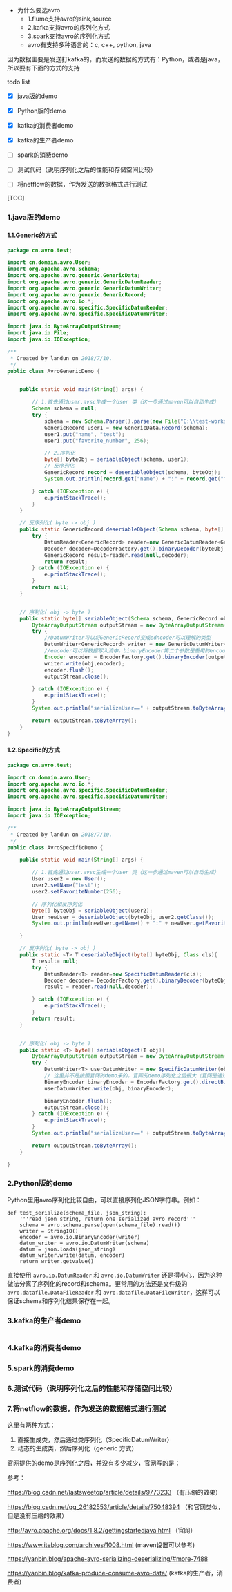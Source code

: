 * 为什么要选avro
  * 1.flume支持avro的sink,source
  * 2.kafka支持avro的序列化方式
  * 3.spark支持avro的序列化方式
  * avro有支持多种语言的：c, c++, python, java



因为数据主要是发送打kafka的，而发送的数据的方式有：Python，或者是java，所以要有下面的方式的支持

todo list

- [x] java版的demo
- [x] Python版的demo
- [x] kafka的消费者demo
- [x] kafka的生产者demo
- [ ] spark的消费demo
- [ ] 测试代码（说明序列化之后的性能和存储空间比较）
- [ ] 将netflow的数据，作为发送的数据格式进行测试



[TOC]



### 1.java版的demo 



#### 1.1.Generic的方式

```java
package cn.avro.test;

import cn.domain.avro.User;
import org.apache.avro.Schema;
import org.apache.avro.generic.GenericData;
import org.apache.avro.generic.GenericDatumReader;
import org.apache.avro.generic.GenericDatumWriter;
import org.apache.avro.generic.GenericRecord;
import org.apache.avro.io.*;
import org.apache.avro.specific.SpecificDatumReader;
import org.apache.avro.specific.SpecificDatumWriter;

import java.io.ByteArrayOutputStream;
import java.io.File;
import java.io.IOException;

/**
 * Created by landun on 2018/7/10.
 */
public class AvroGenericDemo {


    public static void main(String[] args) {

        // 1.首先通过user.avsc生成一个User 类（这一步通过maven可以自动生成）
        Schema schema = null;
        try {
            schema = new Schema.Parser().parse(new File("E:\\test-workspace\\avroseriable\\src\\main\\java\\avro\\user.avsc"));
            GenericRecord user1 = new GenericData.Record(schema);
            user1.put("name", "test");
            user1.put("favorite_number", 256);

            // 2.序列化
            byte[] byteObj = seriableObject(schema, user1);
            // 反序列化
            GenericRecord record = deseriableObject(schema, byteObj);
            System.out.println(record.get("name") + ":" + record.get("favorite_number"));

        } catch (IOException e) {
            e.printStackTrace();
        }
    }

    // 反序列化( byte -> obj )
    public static GenericRecord deseriableObject(Schema schema, byte[] byteObj){
        try {
            DatumReader<GenericRecord> reader=new GenericDatumReader<GenericRecord>(schema);
            Decoder decoder=DecoderFactory.get().binaryDecoder(byteObj,null);
            GenericRecord result=reader.read(null,decoder);
            return result;
        } catch (IOException e) {
            e.printStackTrace();
        }
        return null;
    }


    // 序列化( obj -> byte )
    public static byte[] seriableObject(Schema schema, GenericRecord obj){
        ByteArrayOutputStream outputStream = new ByteArrayOutputStream();
        try {
            //DatumWriter可以将GenericRecord变成edncoder可以理解的类型
            DatumWriter<GenericRecord> writer = new GenericDatumWriter<GenericRecord>(schema);
            //encoder可以将数据写入流中，binaryEncoder第二个参数是重用的encoder，这里不重用，所用传空
            Encoder encoder = EncoderFactory.get().binaryEncoder(outputStream, null);
            writer.write(obj,encoder);
            encoder.flush();
            outputStream.close();

        } catch (IOException e) {
            e.printStackTrace();
        }
        System.out.println("serializeUser==" + outputStream.toByteArray().length);

        return outputStream.toByteArray();
    }
}

```



#### 1.2.Specific的方式

```java
package cn.avro.test;

import cn.domain.avro.User;
import org.apache.avro.io.*;
import org.apache.avro.specific.SpecificDatumReader;
import org.apache.avro.specific.SpecificDatumWriter;

import java.io.ByteArrayOutputStream;
import java.io.IOException;

/**
 * Created by landun on 2018/7/10.
 */
public class AvroSpecificDemo {

    public static void main(String[] args) {

        // 1.首先通过user.avsc生成一个User 类（这一步通过maven可以自动生成）
        User user2 = new User();
        user2.setName("test");
        user2.setFavoriteNumber(256);

        // 序列化和反序列化
        byte[] byteObj = seriableObject(user2);
        User newUser = deseriableObject(byteObj, user2.getClass());
        System.out.println(newUser.getName() + ":" + newUser.getFavoriteNumber());

    }

    // 反序列化( byte -> obj )
    public static <T> T deseriableObject(byte[] byteObj, Class cls){
        T result= null;
        try {
            DatumReader<T> reader=new SpecificDatumReader(cls);
            Decoder decoder= DecoderFactory.get().binaryDecoder(byteObj,null);
            result = reader.read(null,decoder);

        } catch (IOException e) {
            e.printStackTrace();
        }
        return result;
    }


    // 序列化( obj -> byte )
    public static <T> byte[] seriableObject(T obj){
        ByteArrayOutputStream outputStream = new ByteArrayOutputStream();
        try {
            DatumWriter<T> userDatumWriter = new SpecificDatumWriter(obj.getClass());
            // 这里并不是按照官网的demo来的，官网的demo序列化之后很大（官网是通过DataFileReader 写入文件的）
            BinaryEncoder binaryEncoder = EncoderFactory.get().directBinaryEncoder(outputStream, null);
            userDatumWriter.write(obj, binaryEncoder);

            binaryEncoder.flush();
            outputStream.close();
        } catch (IOException e) {
            e.printStackTrace();
        }
        System.out.println("serializeUser==" + outputStream.toByteArray().length);

        return outputStream.toByteArray();
    }

}

```







### 2.Python版的demo



Python里用avro序列化比较自由，可以直接序列化JSON字符串。例如：

```
def test_serialize(schema_file, json_string):
    '''read json string, return one serialized avro record'''
    schema = avro.schema.parse(open(schema_file).read())
    writer = StringIO()
    encoder = avro.io.BinaryEncoder(writer)
    datum_writer = avro.io.DatumWriter(schema)
    datum = json.loads(json_string)
    datum_writer.write(datum, encoder)
    return writer.getvalue()
```

直接使用 `avro.io.DatumReader` 和 `avro.io.DatumWriter` 还是得小心，因为这种做法分离了序列化的record和schema。更常用的方法还是文件级的 `avro.datafile.DataFileReader` 和 `avro.datafile.DataFileWriter`，这样可以保证schema和序列化结果保存在一起。





### 3.kafka的生产者demo

```

```



### 4.kafka的消费者demo

### 5.spark的消费demo

### 6.测试代码（说明序列化之后的性能和存储空间比较）

### 7.将netflow的数据，作为发送的数据格式进行测试





这里有两种方式：

1. 直接生成类，然后通过类序列化（SpecificDatumWriter）
2. 动态的生成类，然后序列化（generic 方式）



官网提供的demo是序列化之后，并没有多少减少，官网写的是：









参考：

https://blog.csdn.net/lastsweetop/article/details/9773233   （有压缩的效果）

https://blog.csdn.net/qq_26182553/article/details/75048394 （和官网类似，但是没有压缩的效果）

http://avro.apache.org/docs/1.8.2/gettingstartedjava.html  （官网）

https://www.iteblog.com/archives/1008.html  (maven设置可以参考)

https://yanbin.blog/apache-avro-serializing-deserializing/#more-7488

https://yanbin.blog/kafka-produce-consume-avro-data/ 	(kafka的生产者，消费者)

